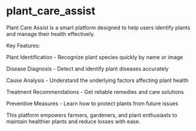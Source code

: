 # plant_care_assist

Plant Care Assist is a smart platform designed to help users identify plants and manage their health effectively.

Key Features:

Plant Identification - Recognize plant species quickly by name or image

Disease Diagnosis - Detect and identify plant diseases accurately

Cause Analysis - Understand the underlying factors affecting plant health

Treatment Recommendations - Get reliable remedies and care solutions

Preventive Measures - Learn how to protect plants from future issues

This platform empowers farmers, gardeners, and plant enthusiasts to maintain healthier plants and reduce losses with ease.